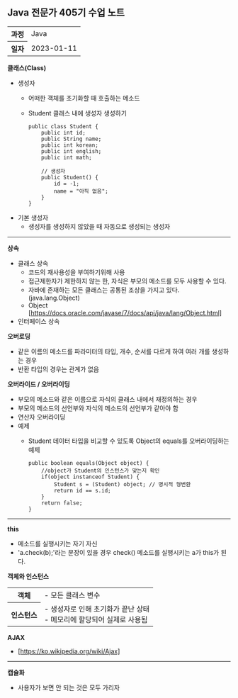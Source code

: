 ## Java 전문가 405기 수업 노트
<table>
  <tr>
    <th>과정</th>
    <td>Java</td>
  </tr>
  <tr>
    <th>일자</th>
    <td>2023-01-11</td>
  </tr>
</table>

**클래스(Class)** 
* 생성자
    * 어떠한 객체를 초기화할 때 호출하는 메소드
    * Student 클래스 내에 생성자 생성하기
    
          public class Student {
              public int id;
              public String name;
              public int korean;
              public int english;
              public int math;

              // 생성자
              public Student() {
                  id = -1;
                  name = "아직 없음";
              }
          }
         
* 기본 생성자
    * 생성자를 생성하지 않았을 때 자동으로 생성되는 생성자

<hr>

**상속**
* 클래스 상속
    * 코드의 재사용성을 부여하기위해 사용
    * 접근제한자가 제한하지 않는 한, 자식은 부모의 메소드를 모두 사용할 수 있다.
    * 자바에 존재하는 모든 클래스는 공통된 조상을 가지고 있다. (java.lang.Object)
    * Object [https://docs.oracle.com/javase/7/docs/api/java/lang/Object.html]
* 인터페이스 상속

**오버로딩**
* 같은 이름의 메소드를 파라미터의 타입, 개수, 순서를 다르게 하여 여러 개를 생성하는 경우
* 반환 타입의 경우는 관계가 없음

**오버라이드 / 오버라이딩**
* 부모의 메소드와 같은 이름으로 자식의 클래스 내에서 재정의하는 경우
* 부모의 메소드의 선언부와 자식의 메소드의 선언부가 같아야 함
* 연산자 오버라이딩
* 예제
    * Student 데이터 타입을 비교할 수 있도록 Object의 equals를 오버라이딩하는 예제
     
          public boolean equals(Object object) {
              //object가 Student의 인스턴스가 맞는지 확인
              if(object instanceof Student) {
                  Student s = (Student) object; // 명시적 형변환
                  return id == s.id;
              }
              return false;
          }

<hr>

**this**
* 메소드를 실행시키는 자기 자신
* 'a.check(b);'라는 문장이 있을 경우 check() 메소드를 실행시키는 a가 this가 된다.

**객체와 인스턴스**
<table>
  <tr>
    <th>객체</th>
    <td>- 모든 클래스 변수</td>
  </tr>
  <tr>
    <th>인스턴스</th>
    <td>
       - 생성자로 인해 초기화가 끝난 상태<br>
       - 메모리에 할당되어 실제로 사용됨
    </td>
  </tr>
</table>

**AJAX**
* [https://ko.wikipedia.org/wiki/Ajax]

<hr>

**캡슐화**
* 사용자가 보면 안 되는 것은 모두 가리자
